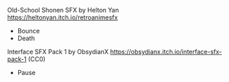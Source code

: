 Old-School Shonen SFX by Helton Yan https://heltonyan.itch.io/retroanimesfx
- Bounce
- Death

Interface SFX Pack 1 by ObsydianX https://obsydianx.itch.io/interface-sfx-pack-1 (CC0)
- Pause